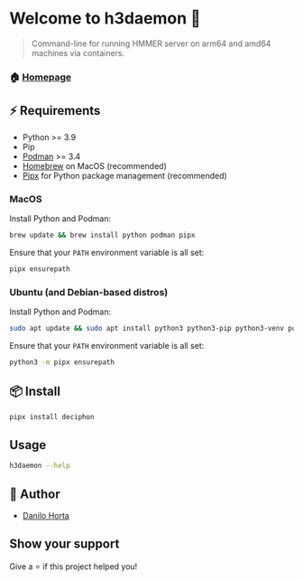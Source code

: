 # Welcome to h3daemon 👋

> Command-line for running HMMER server on arm64 and amd64 machines via containers.

### 🏠 [Homepage](https://github.com/EBI-Metagenomics/h3daemon)

## ⚡️ Requirements

- Python >= 3.9
- Pip
- [Podman](https://podman.io) >= 3.4
- [Homebrew](https://brew.sh) on MacOS (recommended)
- [Pipx](https://pypa.github.io/pipx/) for Python package management (recommended)

### MacOS

Install Python and Podman:

```sh
brew update && brew install python podman pipx
```

Ensure that your `PATH` environment variable is all set:

```sh
pipx ensurepath
```

### Ubuntu (and Debian-based distros)

Install Python and Podman:

```sh
sudo apt update && sudo apt install python3 python3-pip python3-venv podman
```

Ensure that your `PATH` environment variable is all set:

```sh
python3 -m pipx ensurepath
```

## 📦 Install

```sh
pipx install deciphon
```

## Usage

```sh
h3daemon --help
```

## 👤 Author

- [Danilo Horta](https://github.com/horta)

## Show your support

Give a ⭐️ if this project helped you!
